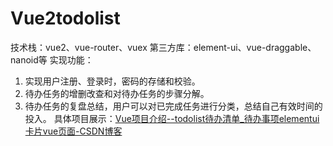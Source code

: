# Vue2todolist
技术栈：vue2、vue-router、vuex
第三方库：element-ui、vue-draggable、nanoid等
实现功能：
1. 实现用户注册、登录时，密码的存储和校验。
2. 待办任务的增删改查和对待办任务的步骤分解。
3. 待办任务的复盘总结，用户可以对已完成任务进行分类，总结自己有效时间的投入。
具体项目展示：[Vue项目介绍--todolist待办清单_待办事项elementui卡片vue页面-CSDN博客](https://blog.csdn.net/wangye135/article/details/134017329?spm=1001.2014.3001.5501)
